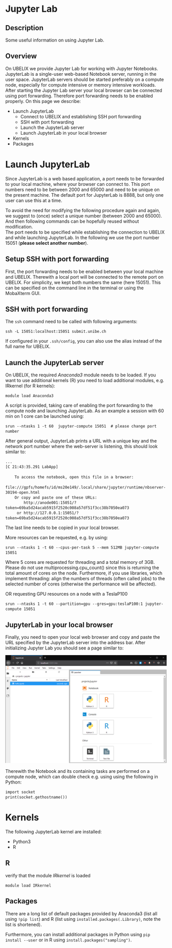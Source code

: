 # Jupyter Lab

## Description

Some useful information on using Jupyter Lab.  

## Overview

On UBELIX we provide Jupyter Lab for working with Jupyter Notebooks. 
JupyterLab is a single-user web-based Notebook server, running in the user space. 
JupyterLab servers should be started preferably on a compute node, especially for compute intensive or memory intensive workloads. 
After starting the Jupyter Lab server your local browser can be connected using port forwarding. Therefore port forwarding needs to be enabled properly. 
On this page we describe:

* Launch JupyterLab
    * Connect to UBELIX and establishing SSH port forwarding 
    * SSH with port forwarding
    * Launch the JupyterLab server
    * Launch JupyterLab in your local browser
* Kernels
* Packages

# Launch JupyterLab

Since JupyterLab is a web based application, a port needs to be forwarded to your local machine, where your browser can connect to. 
This port numbers need to be between 2000 and 65000 and need to be unique on the present machine. 
The default port for JupyterLab is 8888, but only one user can use this at a time.

To avoid the need for modifying the following procedure again and again, we suggest to (once) select a unique number (between 2000 and 65000). And then following commands can be hopefully reused without modification.  
The port needs to be specified while establishing the connection to UBELIX and while launching JupyterLab. In the following we use the port number 15051 (**please select another number**).

## Setup SSH with port forwarding 

First, the port forwarding needs to be enabled between your local machine and UBELIX. Therewith a local port will be connected to the remote port on UBELIX. For simplicity, we kept both numbers the same (here 15051). This can be specified on the command line in the terminal or using the MobaXterm GUI.

## SSH with port forwarding

The ```ssh``` command need to be called with following arguments:

```
ssh -L 15051:localhost:15051 submit.unibe.ch
```
If configured in your ```.ssh/config```, you can also use the alias instead of the full name for UBELIX.

## Launch the JupyterLab server 

On UBELIX, the required *Anaconda3* module needs to be loaded. If you want to use additional kernels (R) you need to load additional modules, e.g. IRkernel (for R kernels):

```
module load Anaconda3
```

A script is provided, taking care of enabling the port forwarding to the compute node and launching JupyterLab. 
As an example a session with 60 min on 1 core can be launched using:

```
srun --ntasks 1 -t 60  jupyter-compute 15051  # please change port number
```

After general output, JupyterLab prints a URL with a unique key and the network port number where the web-server is listening, this should look similar to:

```
...
[C 21:43:35.291 LabApp]

    To access the notebook, open this file in a browser:
        file:///gpfs/homefs/id/ms20e149/.local/share/jupyter/runtime/nbserver-30194-open.html
    Or copy and paste one of these URLs:
        http://anode001:15051/?token=69ba5d24acab5915f2520c008a57df51f3cc38b7050ea073
     or http://127.0.0.1:15051/?token=69ba5d24acab5915f2520c008a57df51f3cc38b7050ea073
```

The last line needs to be copied in your local browser.

More resources can be requested, e.g. by using:

```
srun --ntasks 1 -t 60 --cpus-per-task 5 --mem 512MB jupyter-compute 15051 
```
Where 5 cores are requested for threading and a total memory of 3GB. 
Please do not use multiprocessing.cpu_count() since this is returning the total amount of cores on the node. 
Furthermore, if you use libraries, which implement threading: align the numbers of threads (often called jobs) to the selected number of cores (otherwise the performance will be affected).

OR requesting GPU resources on a node with a TeslaP100
```
srun --ntasks 1 -t 60 --partition=gpu --gres=gpu:teslaP100:1 jupyter-compute 15051
```

## JupyterLab in your local browser 

Finally, you need to open your local web browser and copy and paste the URL specified by the JupyterLab server into the address bar. After initializing Jupyter Lab you should see a page similar to:

![jupyterLab-example](../../images/jupyterLab-example.png "JupyterLab Example")

Therewith the Notebook and its containing tasks are performed on a compute node, which can double check e.g. using using the following in Python:

```
import socket
print(socket.gethostname())
```

# Kernels

The following JupyterLab kernel are installed:
* Python3
* R

## R

verify that the module *IRkernel* is loaded

```
module load IRkernel
```

## Packages

There are a long list of default packages provided by Anaconda3 (list all using `!pip list`) and R (list using `installed.packages(.Library)`, note the list is shortened). 

Furthermore, you can install additional packages in Python using `pip install --user` or in R using `install.packages("sampling")`. 
